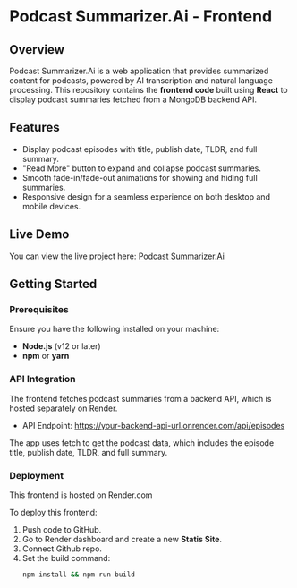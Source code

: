 # Podcast Summarizer.Ai - Frontend

## Overview

Podcast Summarizer.Ai is a web application that provides summarized content for podcasts, powered by AI transcription and natural language processing. This repository contains the **frontend code** built using **React** to display podcast summaries fetched from a MongoDB backend API.

## Features

- Display podcast episodes with title, publish date, TLDR, and full summary.
- "Read More" button to expand and collapse podcast summaries.
- Smooth fade-in/fade-out animations for showing and hiding full summaries.
- Responsive design for a seamless experience on both desktop and mobile devices.
  
## Live Demo

You can view the live project here: [Podcast Summarizer.Ai](https://podcast-summarizer-frontend.onrender.com)

## Getting Started

### Prerequisites

Ensure you have the following installed on your machine:

- **Node.js** (v12 or later)
- **npm** or **yarn**

### API Integration

The frontend fetches podcast summaries from a backend API, which is hosted separately on Render.

- API Endpoint: https://your-backend-api-url.onrender.com/api/episodes

The app uses fetch to get the podcast data, which includes the episode title, publish date, TLDR, and full summary.

### Deployment

This frontend is hosted on Render.com

To deploy this frontend:
1. Push code to GitHub.
2. Go to Render dashboard and create a new **Statis Site**.
3. Connect Github repo.
4. Set the build command:
   ```bash
   npm install && npm run build
   ```
